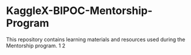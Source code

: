 # KaggleX-BIPOC-Mentorship-Program
This repository contains learning materials and resources used during the Mentorship program.
1
2
